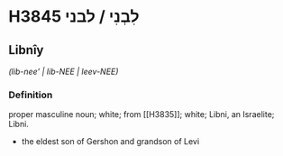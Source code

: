 # H3845 לִבְנִי / לבני

## Libnîy

_(lib-nee' | lib-NEE | leev-NEE)_

### Definition

proper masculine noun; white; from [[H3835]]; white; Libni, an Israelite; Libni.

- the eldest son of Gershon and grandson of Levi
